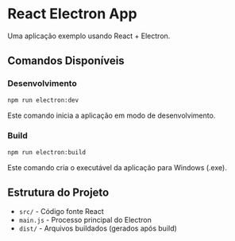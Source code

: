 # React Electron App

Uma aplicação exemplo usando React + Electron.

## Comandos Disponíveis

### Desenvolvimento

```bash
npm run electron:dev
```

Este comando inicia a aplicação em modo de desenvolvimento.

### Build

```bash
npm run electron:build
```

Este comando cria o executável da aplicação para Windows (.exe).

## Estrutura do Projeto

- `src/` - Código fonte React
- `main.js` - Processo principal do Electron
- `dist/` - Arquivos buildados (gerados após build)
